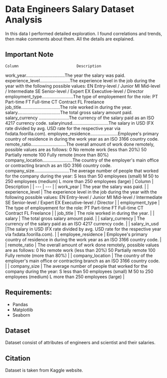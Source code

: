 # Data Engineers Salary Dataset Analysis
In this data I performed detailed exploration. I found correlations and trends, then make comments about them. All the details are explained.


## Important Note

	Column							Description
work_year...............................The year the salary was paid.
experience_level........................The experience level in the job during the year with the following possible values: 
					EN Entry-level / Junior MI Mid-level / Intermediate SE Senior-level / Expert EX Executive-level / Director
employment_type.........................The type of employement for the role: PT Part-time FT Full-time CT Contract FL Freelance
job_title...............................The role worked in during the year.
salary..................................The total gross salary amount paid.
salary_currency	........................The currency of the salary paid as an ISO 4217 currency code.
salaryinusd.............................The salary in USD (FX rate divided by avg. USD rate for the respective year via fxdata.foorilla.com).
employee_residence......................Employee's primary country of residence in during the work year as an ISO 3166 country code.
remote_ratio............................The overall amount of work done remotely, possible values are as follows: 0 No remote work (less than 20%)
					 50 Partially remote 100 Fully remote (more than 80%)
company_location........................The country of the employer's main office or contracting branch as an ISO 3166 country code.
company_size............................The average number of people that worked for the company during the year: S less than 50 employees 
					(small) M 50 to 250 employees (medium) L more than 250 employees (large)
| Column    | Description |
| ---      | ---       |
| work_year | The year the salary was paid.         |
| experience_level     |     The experience level in the job during the year with the following possible values: EN Entry-level / Junior MI Mid-level / Intermediate SE Senior-level / Expert EX Executive-level / Director    |
| employment_type      |  The type of employement for the role: PT Part-time FT Full-time CT Contract FL Freelance     |
|  job_title     |   The role worked in during the year.    |
|   salary    |    The total gross salary amount paid. |
|     salary_currency  |    The currency of the salary paid as an ISO 4217 currency code.   |
|  salary_in_usd     |The salary in USD (FX rate divided by avg. USD rate for the respective year via fxdata.foorilla.com).   |
|   employee_residence    |     Employee's primary country of residence in during the work year as an ISO 3166 country code.    |
|    remote_ratio   |  The overall amount of work done remotely, possible values are as follows: 0 No remote work (less than 20%)
					 50 Partially remote 100 Fully remote (more than 80%)   |
|    company_location   |   The country of the employer's main office or contracting branch as an ISO 3166 country code.    |
|  company_size     |  The average number of people that worked for the company during the year: S less than 50 employees 
					(small) M 50 to 250 employees (medium) L more than 250 employees (large)     |

## Requirements:

- Pandas
- Matplotlib
- Seaborn



## Dataset

Dataset consist of attributes of engineers and scientist and their salaries. 


## Citation

Dataset is taken from Kaggle website.
